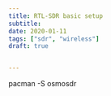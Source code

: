 ```yaml
---
title: RTL-SDR basic setup
subtitle:
date: 2020-01-11
tags: ["sdr", "wireless"]
draft: true


---
```


pacman -S osmosdr